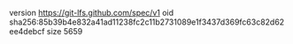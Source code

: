 version https://git-lfs.github.com/spec/v1
oid sha256:85b39b4e832a41ad11238fc2c11b2731089e1f3437d369fc63c82d62ee4debcf
size 5659
